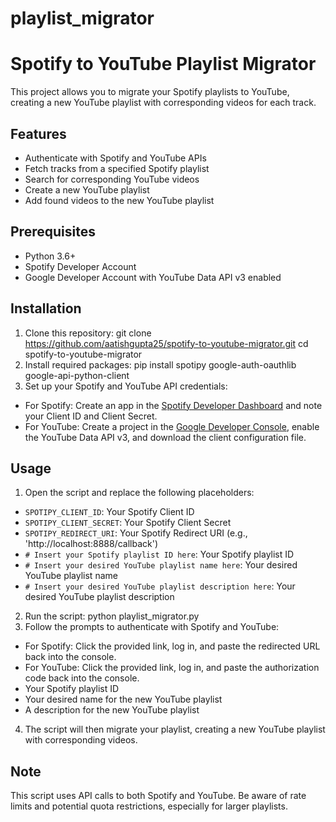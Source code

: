 # playlist_migrator

# Spotify to YouTube Playlist Migrator
This project allows you to migrate your Spotify playlists to YouTube, creating a new YouTube playlist with corresponding videos for each track.
## Features
- Authenticate with Spotify and YouTube APIs
- Fetch tracks from a specified Spotify playlist
- Search for corresponding YouTube videos
- Create a new YouTube playlist
- Add found videos to the new YouTube playlist
## Prerequisites
- Python 3.6+
- Spotify Developer Account
- Google Developer Account with YouTube Data API v3 enabled
## Installation
1. Clone this repository:
git clone https://github.com/aatishgupta25/spotify-to-youtube-migrator.git
cd spotify-to-youtube-migrator
2. Install required packages:
pip install spotipy google-auth-oauthlib google-api-python-client
3. Set up your Spotify and YouTube API credentials:
- For Spotify: Create an app in the [Spotify Developer Dashboard](https://developer.spotify.com/dashboard/) and note your Client ID and Client Secret.
- For YouTube: Create a project in the [Google Developer Console](https://console.developers.google.com/), enable the YouTube Data API v3, and download the client configuration file.
## Usage
1. Open the script and replace the following placeholders:
- `SPOTIPY_CLIENT_ID`: Your Spotify Client ID
- `SPOTIPY_CLIENT_SECRET`: Your Spotify Client Secret
- `SPOTIPY_REDIRECT_URI`: Your Spotify Redirect URI (e.g., 'http://localhost:8888/callback')
- `# Insert your Spotify playlist ID here`: Your Spotify playlist ID
- `# Insert your desired YouTube playlist name here`: Your desired YouTube playlist name
- `# Insert your desired YouTube playlist description here`: Your desired YouTube playlist description
2. Run the script:
python playlist_migrator.py
3. Follow the prompts to authenticate with Spotify and YouTube:
- For Spotify: Click the provided link, log in, and paste the redirected URL back into the console.
- For YouTube: Click the provided link, log in, and paste the authorization code back into the console.
- Your Spotify playlist ID
- Your desired name for the new YouTube playlist
- A description for the new YouTube playlist
4. The script will then migrate your playlist, creating a new YouTube playlist with corresponding videos.
## Note
This script uses API calls to both Spotify and YouTube. Be aware of rate limits and potential quota restrictions, especially for larger playlists.
